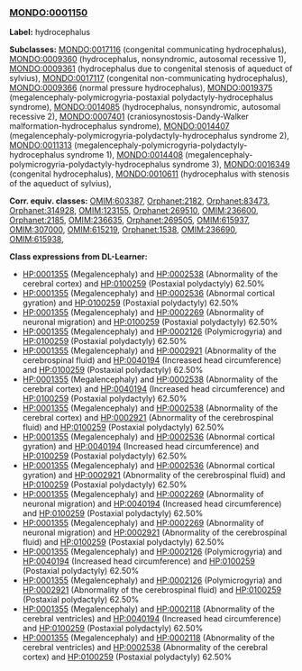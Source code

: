 
### [MONDO:0001150](http://purl.obolibrary.org/obo/MONDO_0001150)
**Label:** hydrocephalus

**Subclasses:** [MONDO:0017116](http://purl.obolibrary.org/obo/MONDO_0017116) (congenital communicating hydrocephalus), [MONDO:0009360](http://purl.obolibrary.org/obo/MONDO_0009360) (hydrocephalus, nonsyndromic, autosomal recessive 1), [MONDO:0009361](http://purl.obolibrary.org/obo/MONDO_0009361) (hydrocephalus due to congenital stenosis of aqueduct of sylvius), [MONDO:0017117](http://purl.obolibrary.org/obo/MONDO_0017117) (congenital non-communicating hydrocephalus), [MONDO:0009366](http://purl.obolibrary.org/obo/MONDO_0009366) (normal pressure hydrocephalus), [MONDO:0019375](http://purl.obolibrary.org/obo/MONDO_0019375) (megalencephaly-polymicrogyria-postaxial polydactyly-hydrocephalus syndrome), [MONDO:0014085](http://purl.obolibrary.org/obo/MONDO_0014085) (hydrocephalus, nonsyndromic, autosomal recessive 2), [MONDO:0007401](http://purl.obolibrary.org/obo/MONDO_0007401) (craniosynostosis-Dandy-Walker malformation-hydrocephalus syndrome), [MONDO:0014407](http://purl.obolibrary.org/obo/MONDO_0014407) (megalencephaly-polymicrogyria-polydactyly-hydrocephalus syndrome 2), [MONDO:0011313](http://purl.obolibrary.org/obo/MONDO_0011313) (megalencephaly-polymicrogyria-polydactyly-hydrocephalus syndrome 1), [MONDO:0014408](http://purl.obolibrary.org/obo/MONDO_0014408) (megalencephaly-polymicrogyria-polydactyly-hydrocephalus syndrome 3), [MONDO:0016349](http://purl.obolibrary.org/obo/MONDO_0016349) (congenital hydrocephalus), [MONDO:0010611](http://purl.obolibrary.org/obo/MONDO_0010611) (hydrocephalus with stenosis of the aqueduct of sylvius), 

**Corr. equiv. classes:** [OMIM:603387](http://purl.obolibrary.org/obo/OMIM_603387), [Orphanet:2182](http://www.orpha.net/ORDO/Orphanet_2182), [Orphanet:83473](http://www.orpha.net/ORDO/Orphanet_83473), [Orphanet:314928](http://www.orpha.net/ORDO/Orphanet_314928), [OMIM:123155](http://purl.obolibrary.org/obo/OMIM_123155), [Orphanet:269510](http://www.orpha.net/ORDO/Orphanet_269510), [OMIM:236600](http://purl.obolibrary.org/obo/OMIM_236600), [Orphanet:2185](http://www.orpha.net/ORDO/Orphanet_2185), [OMIM:236635](http://purl.obolibrary.org/obo/OMIM_236635), [Orphanet:269505](http://www.orpha.net/ORDO/Orphanet_269505), [OMIM:615937](http://purl.obolibrary.org/obo/OMIM_615937), [OMIM:307000](http://purl.obolibrary.org/obo/OMIM_307000), [OMIM:615219](http://purl.obolibrary.org/obo/OMIM_615219), [Orphanet:1538](http://www.orpha.net/ORDO/Orphanet_1538), [OMIM:236690](http://purl.obolibrary.org/obo/OMIM_236690), [OMIM:615938](http://purl.obolibrary.org/obo/OMIM_615938), 

**Class expressions from DL-Learner:**

- [HP:0001355](http://purl.obolibrary.org/obo/HP_0001355) (Megalencephaly) and [HP:0002538](http://purl.obolibrary.org/obo/HP_0002538) (Abnormality of the cerebral cortex) and [HP:0100259](http://purl.obolibrary.org/obo/HP_0100259) (Postaxial polydactyly) 62.50%
- [HP:0001355](http://purl.obolibrary.org/obo/HP_0001355) (Megalencephaly) and [HP:0002536](http://purl.obolibrary.org/obo/HP_0002536) (Abnormal cortical gyration) and [HP:0100259](http://purl.obolibrary.org/obo/HP_0100259) (Postaxial polydactyly) 62.50%
- [HP:0001355](http://purl.obolibrary.org/obo/HP_0001355) (Megalencephaly) and [HP:0002269](http://purl.obolibrary.org/obo/HP_0002269) (Abnormality of neuronal migration) and [HP:0100259](http://purl.obolibrary.org/obo/HP_0100259) (Postaxial polydactyly) 62.50%
- [HP:0001355](http://purl.obolibrary.org/obo/HP_0001355) (Megalencephaly) and [HP:0002126](http://purl.obolibrary.org/obo/HP_0002126) (Polymicrogyria) and [HP:0100259](http://purl.obolibrary.org/obo/HP_0100259) (Postaxial polydactyly) 62.50%
- [HP:0001355](http://purl.obolibrary.org/obo/HP_0001355) (Megalencephaly) and [HP:0002921](http://purl.obolibrary.org/obo/HP_0002921) (Abnormality of the cerebrospinal fluid) and [HP:0040194](http://purl.obolibrary.org/obo/HP_0040194) (Increased head circumference) and [HP:0100259](http://purl.obolibrary.org/obo/HP_0100259) (Postaxial polydactyly) 62.50%
- [HP:0001355](http://purl.obolibrary.org/obo/HP_0001355) (Megalencephaly) and [HP:0002538](http://purl.obolibrary.org/obo/HP_0002538) (Abnormality of the cerebral cortex) and [HP:0040194](http://purl.obolibrary.org/obo/HP_0040194) (Increased head circumference) and [HP:0100259](http://purl.obolibrary.org/obo/HP_0100259) (Postaxial polydactyly) 62.50%
- [HP:0001355](http://purl.obolibrary.org/obo/HP_0001355) (Megalencephaly) and [HP:0002538](http://purl.obolibrary.org/obo/HP_0002538) (Abnormality of the cerebral cortex) and [HP:0002921](http://purl.obolibrary.org/obo/HP_0002921) (Abnormality of the cerebrospinal fluid) and [HP:0100259](http://purl.obolibrary.org/obo/HP_0100259) (Postaxial polydactyly) 62.50%
- [HP:0001355](http://purl.obolibrary.org/obo/HP_0001355) (Megalencephaly) and [HP:0002536](http://purl.obolibrary.org/obo/HP_0002536) (Abnormal cortical gyration) and [HP:0040194](http://purl.obolibrary.org/obo/HP_0040194) (Increased head circumference) and [HP:0100259](http://purl.obolibrary.org/obo/HP_0100259) (Postaxial polydactyly) 62.50%
- [HP:0001355](http://purl.obolibrary.org/obo/HP_0001355) (Megalencephaly) and [HP:0002536](http://purl.obolibrary.org/obo/HP_0002536) (Abnormal cortical gyration) and [HP:0002921](http://purl.obolibrary.org/obo/HP_0002921) (Abnormality of the cerebrospinal fluid) and [HP:0100259](http://purl.obolibrary.org/obo/HP_0100259) (Postaxial polydactyly) 62.50%
- [HP:0001355](http://purl.obolibrary.org/obo/HP_0001355) (Megalencephaly) and [HP:0002269](http://purl.obolibrary.org/obo/HP_0002269) (Abnormality of neuronal migration) and [HP:0040194](http://purl.obolibrary.org/obo/HP_0040194) (Increased head circumference) and [HP:0100259](http://purl.obolibrary.org/obo/HP_0100259) (Postaxial polydactyly) 62.50%
- [HP:0001355](http://purl.obolibrary.org/obo/HP_0001355) (Megalencephaly) and [HP:0002269](http://purl.obolibrary.org/obo/HP_0002269) (Abnormality of neuronal migration) and [HP:0002921](http://purl.obolibrary.org/obo/HP_0002921) (Abnormality of the cerebrospinal fluid) and [HP:0100259](http://purl.obolibrary.org/obo/HP_0100259) (Postaxial polydactyly) 62.50%
- [HP:0001355](http://purl.obolibrary.org/obo/HP_0001355) (Megalencephaly) and [HP:0002126](http://purl.obolibrary.org/obo/HP_0002126) (Polymicrogyria) and [HP:0040194](http://purl.obolibrary.org/obo/HP_0040194) (Increased head circumference) and [HP:0100259](http://purl.obolibrary.org/obo/HP_0100259) (Postaxial polydactyly) 62.50%
- [HP:0001355](http://purl.obolibrary.org/obo/HP_0001355) (Megalencephaly) and [HP:0002126](http://purl.obolibrary.org/obo/HP_0002126) (Polymicrogyria) and [HP:0002921](http://purl.obolibrary.org/obo/HP_0002921) (Abnormality of the cerebrospinal fluid) and [HP:0100259](http://purl.obolibrary.org/obo/HP_0100259) (Postaxial polydactyly) 62.50%
- [HP:0001355](http://purl.obolibrary.org/obo/HP_0001355) (Megalencephaly) and [HP:0002118](http://purl.obolibrary.org/obo/HP_0002118) (Abnormality of the cerebral ventricles) and [HP:0040194](http://purl.obolibrary.org/obo/HP_0040194) (Increased head circumference) and [HP:0100259](http://purl.obolibrary.org/obo/HP_0100259) (Postaxial polydactyly) 62.50%
- [HP:0001355](http://purl.obolibrary.org/obo/HP_0001355) (Megalencephaly) and [HP:0002118](http://purl.obolibrary.org/obo/HP_0002118) (Abnormality of the cerebral ventricles) and [HP:0002538](http://purl.obolibrary.org/obo/HP_0002538) (Abnormality of the cerebral cortex) and [HP:0100259](http://purl.obolibrary.org/obo/HP_0100259) (Postaxial polydactyly) 62.50%


